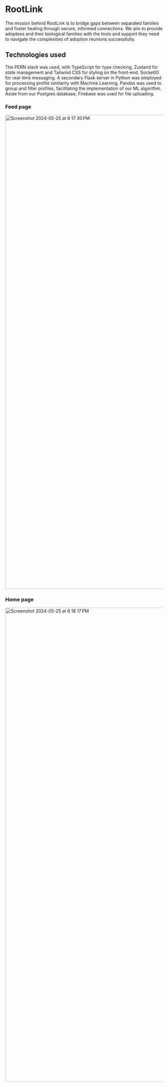 
# RootLink
The mission behind RootLink is to bridge gaps between separated families and foster healing through secure, informed connections. We aim to provide adoptees and their biological families with the tools and support they need to navigate the complexities of adoption reunions successfully.

## Technologies used
The PERN stack was used, with TypeScript for type checking, Zustand for state management and Tailwind CSS for styling on the front-end. SocketIO for real-time messaging. A secondary Flask server in Python was employed for processing profile similarity with Machine Learning. Pandas was used to group and filter profiles, facilitating the implementation of our ML algorithm. Aside from our Postgres database, Firebase was used for file uploading.



### Feed page
<img width="1512" alt="Screenshot 2024-05-25 at 6 17 30 PM" src="https://github.com/FamilyTie/RootLink/assets/146129297/870c6c5b-6cc0-4584-bfb6-08c42152d5a8">


### Home page
<img width="1512" alt="Screenshot 2024-05-25 at 6 18 17 PM" src="https://github.com/FamilyTie/RootLink/assets/146129297/9f99e87e-979a-4750-864d-eb929bcafb64">
